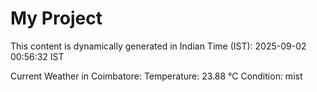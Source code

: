 # My Project

This content is dynamically generated in Indian Time (IST): 2025-09-02 00:56:32 IST


Current Weather in Coimbatore:
Temperature: 23.88 °C
Condition: mist
